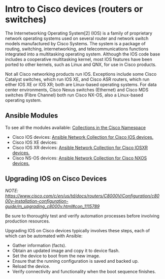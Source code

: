 # Intro to Cisco devices (routers or switches)

The Internetworking Operating System[2] (IOS) is a family of proprietary network operating systems used on several router and network switch models manufactured by Cisco Systems. The system is a package of routing, switching, internetworking, and telecommunications functions integrated into a multitasking operating system. Although the IOS code base includes a cooperative multitasking kernel, most IOS features have been ported to other kernels, such as Linux and QNX, for use in Cisco products.

Not all Cisco networking products run IOS. Exceptions include some Cisco Catalyst switches, which run IOS XE, and Cisco ASR routers, which run either IOS XE or IOS XR; both are Linux-based operating systems. For data center environments, Cisco Nexus switches (Ethernet) and Cisco MDS switches (Fibre Channel) both run Cisco NX-OS, also a Linux-based operating system.

## Ansible Modules

To see all the modules available: [Collections in the Cisco Namespace](https://docs.ansible.com/ansible/latest/collections/cisco/index.html)

* Cisco IOS devices: [Ansible Network Collection for Cisco IOS devices.](https://docs.ansible.com/ansible/latest/collections/cisco/ios/index.html#plugins-in-cisco-ios)
* Cisco IOS XE devices:
* Cisco IOS XR devices: [Ansible Network Collection for Cisco IOSXR devices.](https://docs.ansible.com/ansible/latest/collections/cisco/iosxr/index.html#plugins-in-cisco-iosxr)
* Cisco NS-OS devices: [Ansible Network Collection for Cisco NXOS devices.](https://docs.ansible.com/ansible/latest/collections/cisco/nxos/index.html#plugins-in-cisco-nxos)

## Upgrading IOS on Cisco Devices

*NOTE: https://www.cisco.com/c/en/us/td/docs/routers/C8000V/Configuration/c8000v-installation-configuration-guide/m_upgrading_c8000v.html#con_1115789*

Be sure to thoroughly test and verify automation processes before involving production resources.

Upgrading IOS on Cisco devices typically involves these steps, each of which can be automated with Ansible:

- Gather information (facts).
- Obtain an updated image and copy it to device flash.
- Set the device to boot from the new image.
- Ensure that the running configuration is saved and backed up.
- Reload the device.
- Verify connectivity and functionality when the boot sequence finishes.